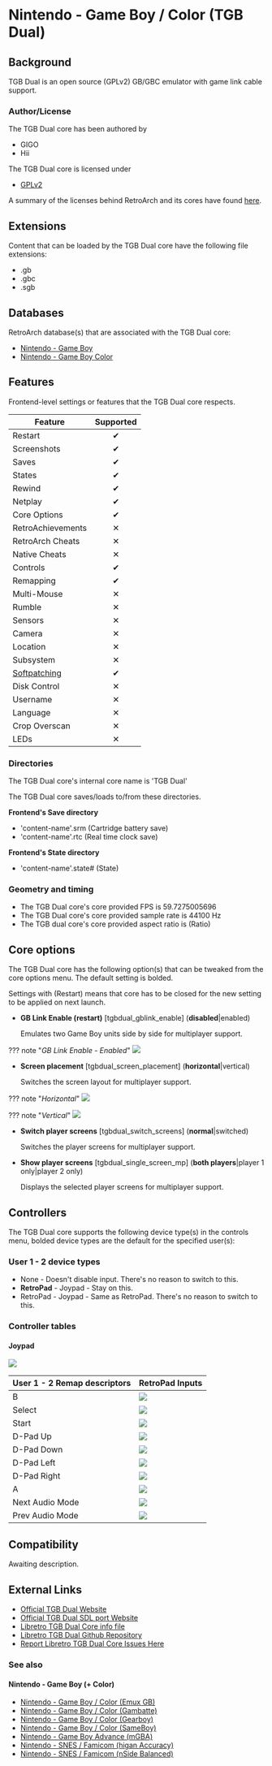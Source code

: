 # Nintendo - Game Boy / Color (TGB Dual)

## Background

TGB Dual is an open source (GPLv2) GB/GBC emulator with game link cable support.

### Author/License

The TGB Dual core has been authored by

- GIGO
- Hii

The TGB Dual core is licensed under

- [GPLv2](https://github.com/libretro/tgbdual-libretro/blob/master/docs/COPYING-2.0.txt)

A summary of the licenses behind RetroArch and its cores have found [here](https://docs.libretro.com/tech/licenses/).

## Extensions

Content that can be loaded by the TGB Dual core have the following file extensions:

- .gb
- .gbc
- .sgb

## Databases

RetroArch database(s) that are associated with the TGB Dual core:

- [Nintendo - Game Boy](https://github.com/libretro/libretro-database/blob/master/rdb/Nintendo%20-%20Game%20Boy.rdb)
- [Nintendo - Game Boy Color](https://github.com/libretro/libretro-database/blob/master/rdb/Nintendo%20-%20Game%20Boy%20Color.rdb)

## Features

Frontend-level settings or features that the TGB Dual core respects.

| Feature           | Supported |
|-------------------|:---------:|
| Restart           | ✔         |
| Screenshots       | ✔         |
| Saves             | ✔         |
| States            | ✔         |
| Rewind            | ✔         |
| Netplay           | ✔         |
| Core Options      | ✔         |
| RetroAchievements | ✕         |
| RetroArch Cheats  | ✕         |
| Native Cheats     | ✕         |
| Controls          | ✔         |
| Remapping         | ✔         |
| Multi-Mouse       | ✕         |
| Rumble            | ✕         |
| Sensors           | ✕         |
| Camera            | ✕         |
| Location          | ✕         |
| Subsystem         | ✕         |
| [Softpatching](https://docs.libretro.com/guides/softpatching/) | ✔         |
| Disk Control      | ✕         |
| Username          | ✕         |
| Language          | ✕         |
| Crop Overscan     | ✕         |
| LEDs              | ✕         |

### Directories

The TGB Dual core's internal core name is 'TGB Dual'

The TGB Dual core saves/loads to/from these directories.

**Frontend's Save directory**

- 'content-name'.srm (Cartridge battery save)
- 'content-name'.rtc (Real time clock save)

**Frontend's State directory**

- 'content-name'.state# (State)

### Geometry and timing

- The TGB Dual core's core provided FPS is 59.7275005696
- The TGB Dual core's core provided sample rate is 44100 Hz
- The TGB dual core's core provided aspect ratio is (Ratio)

## Core options

The TGB Dual core has the following option(s) that can be tweaked from the core options menu. The default setting is bolded. 

Settings with (Restart) means that core has to be closed for the new setting to be applied on next launch.

- **GB Link Enable (restart)** [tgbdual_gblink_enable] (**disabled**|enabled)

	Emulates two Game Boy units side by side for multiplayer support.

??? note "*GB Link Enable - Enabled*"
    ![](/image/core/tgb_duallink.png)
	
- **Screen placement** [tgbdual_screen_placement] (**horizontal**|vertical)

	Switches the screen layout for multiplayer support.

??? note "*Horizontal*"
    ![](/image/core/tgb_dualhoriz.png)

??? note "*Vertical*"
    ![](/image/core/tgb_dualvert.png)
	
- **Switch player screens** [tgbdual_switch_screens] (**normal**|switched)

	Switches the player screens for multiplayer support.
	
- **Show player screens** [tgbdual_single_screen_mp] (**both players**|player 1 only|player 2 only)

	Displays the selected player screens for multiplayer support.

## Controllers

The TGB Dual core supports the following device type(s) in the controls menu, bolded device types are the default for the specified user(s):

### User 1 - 2 device types

- None - Doesn't disable input. There's no reason to switch to this.
- **RetroPad** - Joypad - Stay on this.
- RetroPad - Joypad - Same as RetroPad. There's no reason to switch to this.

### Controller tables

#### Joypad

![](/image/controller/gb.png)

| User 1 - 2 Remap descriptors | RetroPad Inputs                           |
|------------------------------|-------------------------------------------|
| B                            | ![](/image/retropad/retro_b.png)    |
| Select                       | ![](/image/retropad/retro_select.png)     |
| Start                        | ![](/image/retropad/retro_start.png)      |
| D-Pad Up                     | ![](/image/retropad/retro_dpad_up.png)    |
| D-Pad Down                   | ![](/image/retropad/retro_dpad_down.png)  |
| D-Pad Left                   | ![](/image/retropad/retro_dpad_left.png)  |
| D-Pad Right                  | ![](/image/retropad/retro_dpad_right.png) |
| A                            | ![](/image/retropad/retro_a.png)    |
| Next Audio Mode              | ![](/image/retropad/retro_l1.png)         |
| Prev Audio Mode              | ![](/image/retropad/retro_r1.png)         |

## Compatibility

Awaiting description.

## External Links

- [Official TGB Dual Website](http://gigo.retrogames.com/download.html#tgb-dual)
- [Official TGB Dual SDL port Website](http://shinh.skr.jp/tgbdualsdl/)
- [Libretro TGB Dual Core info file](https://github.com/libretro/libretro-super/blob/master/dist/info/tgbdual_libretro.info)
- [Libretro TGB Dual Github Repository](https://github.com/libretro/tgbdual-libretro)
- [Report Libretro TGB Dual Core Issues Here](https://github.com/libretro/tgbdual-libretro/issues)

### See also

#### Nintendo - Game Boy (+ Color)

- [Nintendo - Game Boy / Color (Emux GB)](https://docs.libretro.com/library/emux_gb/)
- [Nintendo - Game Boy / Color (Gambatte)](https://docs.libretro.com/library/gambatte/)
- [Nintendo - Game Boy / Color (Gearboy)](https://docs.libretro.com/library/gearboy/)
- [Nintendo - Game Boy / Color (SameBoy)](https://docs.libretro.com/library/sameboy/)
- [Nintendo - Game Boy Advance (mGBA)](https://docs.libretro.com/library/mgba/)
- [Nintendo - SNES / Famicom (higan Accuracy)](https://docs.libretro.com/library/higan_accuracy/)
- [Nintendo - SNES / Famicom (nSide Balanced)](https://docs.libretro.com/library/nside_balanced/)